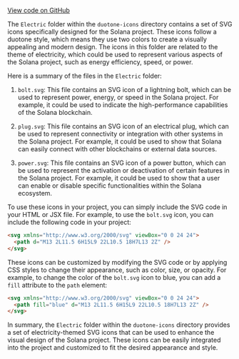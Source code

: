 [View code on GitHub](https://github.com/solana-labs/solana/tree/master/na/docs/src/icons/duotone-icons/Electric)

The `Electric` folder within the `duotone-icons` directory contains a set of SVG icons specifically designed for the Solana project. These icons follow a duotone style, which means they use two colors to create a visually appealing and modern design. The icons in this folder are related to the theme of electricity, which could be used to represent various aspects of the Solana project, such as energy efficiency, speed, or power.

Here is a summary of the files in the `Electric` folder:

1. `bolt.svg`: This file contains an SVG icon of a lightning bolt, which can be used to represent power, energy, or speed in the Solana project. For example, it could be used to indicate the high-performance capabilities of the Solana blockchain.

2. `plug.svg`: This file contains an SVG icon of an electrical plug, which can be used to represent connectivity or integration with other systems in the Solana project. For example, it could be used to show that Solana can easily connect with other blockchains or external data sources.

3. `power.svg`: This file contains an SVG icon of a power button, which can be used to represent the activation or deactivation of certain features in the Solana project. For example, it could be used to show that a user can enable or disable specific functionalities within the Solana ecosystem.

To use these icons in your project, you can simply include the SVG code in your HTML or JSX file. For example, to use the `bolt.svg` icon, you can include the following code in your project:

```html
<svg xmlns="http://www.w3.org/2000/svg" viewBox="0 0 24 24">
  <path d="M13 2L11.5 6H15L9 22L10.5 18H7L13 2Z" />
</svg>
```

These icons can be customized by modifying the SVG code or by applying CSS styles to change their appearance, such as color, size, or opacity. For example, to change the color of the `bolt.svg` icon to blue, you can add a `fill` attribute to the `path` element:

```html
<svg xmlns="http://www.w3.org/2000/svg" viewBox="0 0 24 24">
  <path fill="blue" d="M13 2L11.5 6H15L9 22L10.5 18H7L13 2Z" />
</svg>
```

In summary, the `Electric` folder within the `duotone-icons` directory provides a set of electricity-themed SVG icons that can be used to enhance the visual design of the Solana project. These icons can be easily integrated into the project and customized to fit the desired appearance and style.
